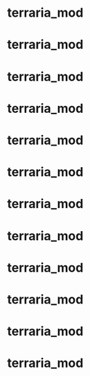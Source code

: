 # terraria_mod
# terraria_mod
# terraria_mod
# terraria_mod
# terraria_mod
# terraria_mod
# terraria_mod
# terraria_mod
# terraria_mod
# terraria_mod
# terraria_mod
# terraria_mod
